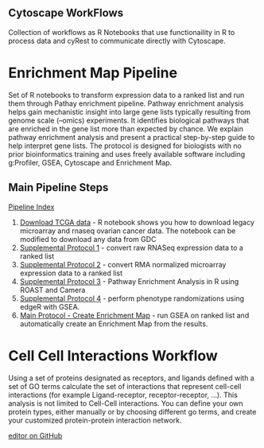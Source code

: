 ## Cytoscape WorkFlows

Collection of workflows as R Notebooks that use functionaility in R to process data and cyRest to communicate directly with Cytoscape.

# Enrichment Map Pipeline
Set of R notebooks to transform expression data to a ranked list and run them through Pathay enrichment pipeline. Pathway enrichment analysis helps gain mechanistic insight into large gene lists typically resulting from genome scale (–omics) experiments. It identifies biological pathways that are enriched in the gene list more than expected by chance. We explain pathway enrichment analysis and present a practical step-by-step guide to help interpret gene lists. The protocol is designed for biologists with no prior bioinformatics training and uses freely available software including g:Profiler, GSEA, Cytoscape and Enrichment Map.

## Main Pipeline Steps
[Pipeline Index](https://baderlab.github.io/Cytoscape_workflows/EnrichmentMapPipeline/index.html)
 1. [Download TCGA data](https://baderlab.github.io/Cytoscape_workflows/EnrichmentMapPipeline/Download_TCGA_data.html) - R notebook shows you how to download legacy microarray and rnaseq ovarian cancer data. The notebook can be modified to download any data from GDC
 1. [Supplemental Protocol 1](https://baderlab.github.io/Cytoscape_workflows/EnrichmentMapPipeline/supplemental_protocol1_rnaseq.html) - convert raw RNASeq expression data to a ranked list
 1. [Supplemental Protocol 2](https://baderlab.github.io/Cytoscape_workflows/EnrichmentMapPipeline/supplemental_protocol2_microarray.html) - convert RMA normalized microarray expression data to a ranked list
 1. [Supplemental Protocol 3](https://baderlab.github.io/Cytoscape_workflows/EnrichmentMapPipeline/supplemental_protocol3_R_gse_methods.html) - Pathway Enrichment Analysis in R using ROAST and Camera
 1. [Supplemental Protocol 4](Supplemental_protocol_4_manual_phenotype_rand_with_edgeR.html) - perform phenotype randomizations using edgeR with GSEA.
 1. [Main Protocol - Create Enrichment Map](https://baderlab.github.io/Cytoscape_workflows/EnrichmentMapPipeline/Protocol2_createEM.html) - run GSEA on ranked list and automatically create an Enrichment Map from the results.
 
# Cell Cell Interactions Workflow

Using a set of proteins designated as receptors, and ligands defined with a set of GO terms calculate the set of interactions that represent cell-cell interactions (for example Ligand-receptor, receptor-receptor, ...). This analysis is not limited to Cell-Cell interactions. You can define your own protein types, either manually or by choosing different go terms, and create your customized protein-protein interaction network.

[editor on GitHub](https://github.com/BaderLab/Cytoscape_workflows/edit/master/README.md)
